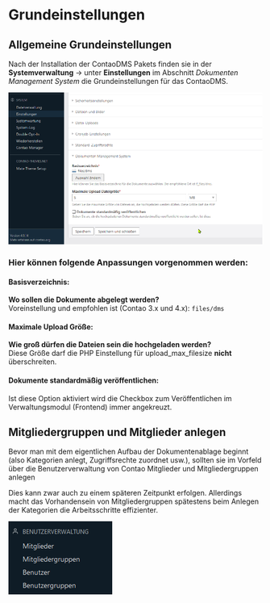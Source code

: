 # Grundeinstellungen

## Allgemeine Grundeinstellungen

Nach der Installation der ContaoDMS Pakets finden sie in der **Systemverwaltung** → unter **Einstellungen** im Abschnitt *Dokumenten Management System* die Grundeinstellungen für das ContaoDMS.

![grundeinstellungen ContaoDMS](1-grundeinstellungen.png)


### Hier können folgende Anpassungen vorgenommen werden:

#### Basisverzeichnis:

**Wo sollen die Dokumente abgelegt werden?**  
Voreinstellung und empfohlen ist (Contao 3.x und 4.x): `files/dms`

#### Maximale Upload Größe: 

**Wie groß dürfen die Dateien sein die hochgeladen werden?**  
Diese Größe darf die PHP Einstellung für upload_max_filesize **nicht** überschreiten.

#### Dokumente standardmäßig veröffentlichen:

Ist diese Option aktiviert wird die Checkbox zum Veröffentlichen im Verwaltungsmodul (Frontend) immer angekreuzt.

## Mitgliedergruppen und Mitglieder anlegen

Bevor man mit dem eigentlichen Aufbau der Dokumentenablage beginnt (also Kategorien anlegt, Zugriffsrechte zuordnet usw.), sollten sie im Vorfeld über die Benutzerverwaltung von Contao Mitglieder und Mitgliedergruppen anlegen

Dies kann zwar auch zu einem späteren Zeitpunkt erfolgen. Allerdings macht das Vorhandensein von Mitgliedergruppen spätestens beim Anlegen der Kategorien die Arbeitsschritte effizienter. 

![Screenshot Benutzerverwaltung](2-contao-user-management.png)
